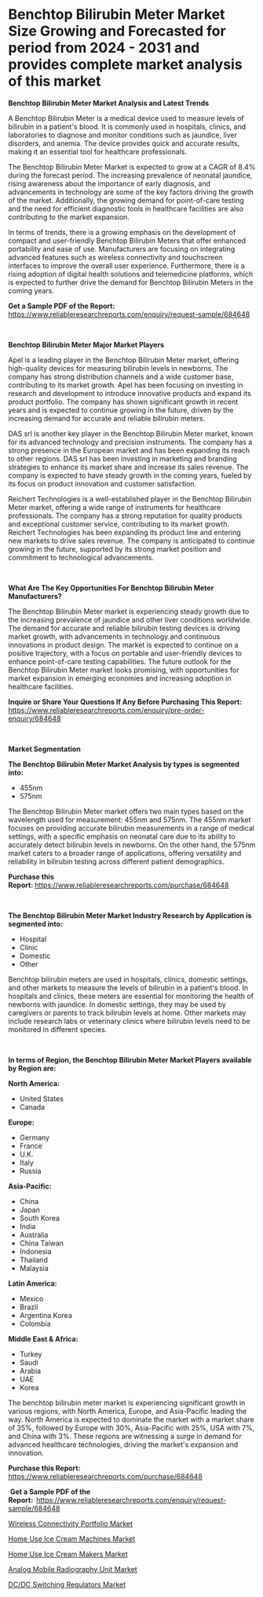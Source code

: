 <p><h1>Benchtop Bilirubin Meter Market Size Growing and Forecasted for period from 2024 - 2031 and provides complete market analysis of this market</h1></p><p><strong>Benchtop Bilirubin Meter Market Analysis and Latest Trends</strong></p>
<p><p>A Benchtop Bilirubin Meter is a medical device used to measure levels of bilirubin in a patient's blood. It is commonly used in hospitals, clinics, and laboratories to diagnose and monitor conditions such as jaundice, liver disorders, and anemia. The device provides quick and accurate results, making it an essential tool for healthcare professionals.</p><p>The Benchtop Bilirubin Meter Market is expected to grow at a CAGR of 8.4% during the forecast period. The increasing prevalence of neonatal jaundice, rising awareness about the importance of early diagnosis, and advancements in technology are some of the key factors driving the growth of the market. Additionally, the growing demand for point-of-care testing and the need for efficient diagnostic tools in healthcare facilities are also contributing to the market expansion.</p><p>In terms of trends, there is a growing emphasis on the development of compact and user-friendly Benchtop Bilirubin Meters that offer enhanced portability and ease of use. Manufacturers are focusing on integrating advanced features such as wireless connectivity and touchscreen interfaces to improve the overall user experience. Furthermore, there is a rising adoption of digital health solutions and telemedicine platforms, which is expected to further drive the demand for Benchtop Bilirubin Meters in the coming years.</p></p>
<p><strong>Get a Sample PDF of the Report:&nbsp;</strong> <a href="https://www.reliableresearchreports.com/enquiry/request-sample/684648">https://www.reliableresearchreports.com/enquiry/request-sample/684648</a></p>
<p>&nbsp;</p>
<p><strong>Benchtop Bilirubin Meter Major Market Players</strong></p>
<p><p>Apel is a leading player in the Benchtop Bilirubin Meter market, offering high-quality devices for measuring bilirubin levels in newborns. The company has strong distribution channels and a wide customer base, contributing to its market growth. Apel has been focusing on investing in research and development to introduce innovative products and expand its product portfolio. The company has shown significant growth in recent years and is expected to continue growing in the future, driven by the increasing demand for accurate and reliable bilirubin meters.</p><p>DAS srl is another key player in the Benchtop Bilirubin Meter market, known for its advanced technology and precision instruments. The company has a strong presence in the European market and has been expanding its reach to other regions. DAS srl has been investing in marketing and branding strategies to enhance its market share and increase its sales revenue. The company is expected to have steady growth in the coming years, fueled by its focus on product innovation and customer satisfaction.</p><p>Reichert Technologies is a well-established player in the Benchtop Bilirubin Meter market, offering a wide range of instruments for healthcare professionals. The company has a strong reputation for quality products and exceptional customer service, contributing to its market growth. Reichert Technologies has been expanding its product line and entering new markets to drive sales revenue. The company is anticipated to continue growing in the future, supported by its strong market position and commitment to technological advancements.</p></p>
<p>&nbsp;</p>
<p><strong>What Are The Key Opportunities For Benchtop Bilirubin Meter Manufacturers?</strong></p>
<p><p>The Benchtop Bilirubin Meter market is experiencing steady growth due to the increasing prevalence of jaundice and other liver conditions worldwide. The demand for accurate and reliable bilirubin testing devices is driving market growth, with advancements in technology and continuous innovations in product design. The market is expected to continue on a positive trajectory, with a focus on portable and user-friendly devices to enhance point-of-care testing capabilities. The future outlook for the Benchtop Bilirubin Meter market looks promising, with opportunities for market expansion in emerging economies and increasing adoption in healthcare facilities.</p></p>
<p><strong>Inquire or Share Your Questions If Any Before Purchasing This Report:</strong> <a href="https://www.reliableresearchreports.com/enquiry/pre-order-enquiry/684648">https://www.reliableresearchreports.com/enquiry/pre-order-enquiry/684648</a></p>
<p>&nbsp;</p>
<p><strong>Market Segmentation</strong></p>
<p><strong>The Benchtop Bilirubin Meter Market Analysis by types is segmented into:</strong></p>
<p><ul><li>455nm</li><li>575nm</li></ul></p>
<p><p>The Benchtop Bilirubin Meter market offers two main types based on the wavelength used for measurement: 455nm and 575nm. The 455nm market focuses on providing accurate bilirubin measurements in a range of medical settings, with a specific emphasis on neonatal care due to its ability to accurately detect bilirubin levels in newborns. On the other hand, the 575nm market caters to a broader range of applications, offering versatility and reliability in bilirubin testing across different patient demographics.</p></p>
<p><strong>Purchase this Report:&nbsp;</strong><a href="https://www.reliableresearchreports.com/purchase/684648">https://www.reliableresearchreports.com/purchase/684648</a></p>
<p>&nbsp;</p>
<p><strong>The Benchtop Bilirubin Meter Market Industry Research by Application is segmented into:</strong></p>
<p><ul><li>Hospital</li><li>Clinic</li><li>Domestic</li><li>Other</li></ul></p>
<p><p>Benchtop bilirubin meters are used in hospitals, clinics, domestic settings, and other markets to measure the levels of bilirubin in a patient's blood. In hospitals and clinics, these meters are essential for monitoring the health of newborns with jaundice. In domestic settings, they may be used by caregivers or parents to track bilirubin levels at home. Other markets may include research labs or veterinary clinics where bilirubin levels need to be monitored in different species.</p></p>
<p>&nbsp;</p>
<p><strong>In terms of Region, the Benchtop Bilirubin Meter Market Players available by Region are:</strong></p>
<p>
    <p> <strong> North America: </strong>
        <ul>
            <li>United States</li>
            <li>Canada</li>
        </ul>
        </p> 
    <p> <strong> Europe: </strong>
        <ul>
            <li>Germany</li>
            <li>France</li>
            <li>U.K.</li>
            <li>Italy</li>
            <li>Russia</li>
        </ul>
        </p> 
    <p> <strong> Asia-Pacific: </strong>
        <ul>
            <li>China</li>
            <li>Japan</li>
            <li>South Korea</li>
            <li>India</li>
            <li>Australia</li>
            <li>China Taiwan</li>
            <li>Indonesia</li>
            <li>Thailand</li>
            <li>Malaysia</li>
        </ul>
        </p> 
    <p> <strong> Latin America: </strong>
        <ul>
            <li>Mexico</li>
            <li>Brazil</li>
            <li>Argentina Korea</li>
            <li>Colombia</li>
        </ul>
        </p> 
    <p> <strong> Middle East & Africa: </strong>
        <ul>
            <li>Turkey</li>
            <li>Saudi</li>
            <li>Arabia</li>
            <li>UAE</li>
            <li>Korea</li>
        </ul>
    </p>
    </p>
<p><p>The benchtop bilirubin meter market is experiencing significant growth in various regions, with North America, Europe, and Asia-Pacific leading the way. North America is expected to dominate the market with a market share of 35%, followed by Europe with 30%, Asia-Pacific with 25%, USA with 7%, and China with 3%. These regions are witnessing a surge in demand for advanced healthcare technologies, driving the market's expansion and innovation.</p></p>
<p><strong>Purchase this Report: </strong><a href="https://www.reliableresearchreports.com/purchase/684648">https://www.reliableresearchreports.com/purchase/684648</a></p>
<p>&nbsp;<strong>Get a Sample PDF of the Report:&nbsp;&nbsp;</strong><a href="https://www.reliableresearchreports.com/enquiry/request-sample/684648">https://www.reliableresearchreports.com/enquiry/request-sample/684648</a></p>
<p><strong></strong></p>
<p><p><a href="https://view.publitas.com/reportprime-1/wireless-connectivity-portfolio-market-research-report-reveals-the-latest-trends-and-opportunities-of-this-market-for-period-from-2024-2031/">Wireless Connectivity Portfolio Market</a></p><p><a href="https://military-diascia-e68.notion.site/Home-Use-Ice-Cream-Machines-Market-Share-Market-New-Trends-Analysis-Report-By-Type-By-Application-0d942ee5b9e94ea5aba19099eac17720">Home Use Ice Cream Machines Market</a></p><p><a href="https://sudsy-motorcycle-bbc.notion.site/Home-Use-Ice-Cream-Makers-Market-Analysis-Examines-its-Scope-on-Growth-Opportunities-and-Forecasted-a3c9dafdc9894362bc6e81b3149a7c29">Home Use Ice Cream Makers Market</a></p><p><a href="https://github.com/jj19131/Market-Research-Report-List-1/blob/main/analog-mobile-radiography-unit-market.md">Analog Mobile Radiography Unit Market</a></p><p><a href="https://view.publitas.com/reportprime-1/dc-dc-switching-regulators-market-size-market-share-and-global-market-analysis-report-2024-2031/">DC/DC Switching Regulators Market</a></p></p>